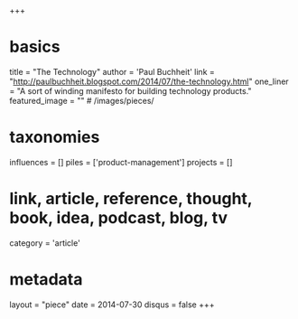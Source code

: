 +++
# basics
title     		 = "The Technology"
author    		 = 'Paul Buchheit'
link      		 = "http://paulbuchheit.blogspot.com/2014/07/the-technology.html"
one_liner 		 = "A sort of winding manifesto for building technology products."
featured_image = "" # /images/pieces/

# taxonomies
influences		 = []
piles     		 = ['product-management']
projects			 = []

# link, article, reference, thought, book, idea, podcast, blog, tv
category  		 = 'article'

# metadata
layout	    	 = "piece"
date      		 = 2014-07-30
disqus    		 = false
+++

